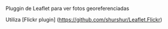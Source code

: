 Pluggin de Leaflet para ver fotos georeferenciadas

Utiliza [Flickr plugin] (https://github.com/shurshur/Leaflet.Flickr)
